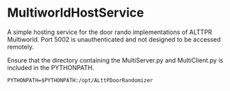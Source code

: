 # MultiworldHostService
A simple hosting service for the door rando implementations of ALTTPR Multiworld.  Port 5002 is unauthenticated and not designed to be accessed remotely.

Ensure that the directory containing the MultiServer.py and MultiClient.py is included in the PYTHONPATH.

`PYTHONPATH=$PYTHONPATH:/opt/ALttPDoorRandomizer`
